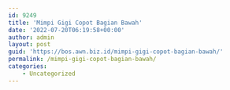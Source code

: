 ```yaml
---
id: 9249
title: 'Mimpi Gigi Copot Bagian Bawah'
date: '2022-07-20T06:19:58+00:00'
author: admin
layout: post
guid: 'https://bos.awn.biz.id/mimpi-gigi-copot-bagian-bawah/'
permalink: /mimpi-gigi-copot-bagian-bawah/
categories:
    - Uncategorized
---
```


